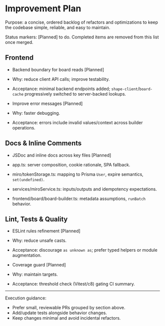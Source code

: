 # Improvement Plan

Purpose: a concise, ordered backlog of refactors and optimizations to keep the codebase simple, reliable, and easy to maintain.

Status markers: [Planned] to do. Completed items are removed from this list once merged.

## Frontend

- Backend boundary for board reads [Planned]

- Why: reduce client API calls; improve testability.
- Acceptance: minimal backend endpoints added; `shape-client`/`board-cache` progressively switched to server-backed lookups.

- Improve error messages [Planned]

- Why: faster debugging.
- Acceptance: errors include invalid values/context across builder operations.

## Docs & Inline Comments

- JSDoc and inline docs across key files [Planned]

- app.ts: server composition, cookie rationale, SPA fallback.
- miro/tokenStorage.ts: mapping to Prisma `User`, expire semantics, `set(undefined)`.
- services/miroService.ts: inputs/outputs and idempotency expectations.
- frontend/board/board-builder.ts: metadata assumptions, `runBatch` behavior.

## Lint, Tests & Quality

- ESLint rules refinement [Planned]

- Why: reduce unsafe casts.
- Acceptance: discourage `as unknown as`; prefer typed helpers or module augmentation.

- Coverage guard [Planned]

- Why: maintain targets.
- Acceptance: threshold check (Vitest/c8) gating CI summary.

---

Execution guidance:

- Prefer small, reviewable PRs grouped by section above.
- Add/update tests alongside behavior changes.
- Keep changes minimal and avoid incidental refactors.
